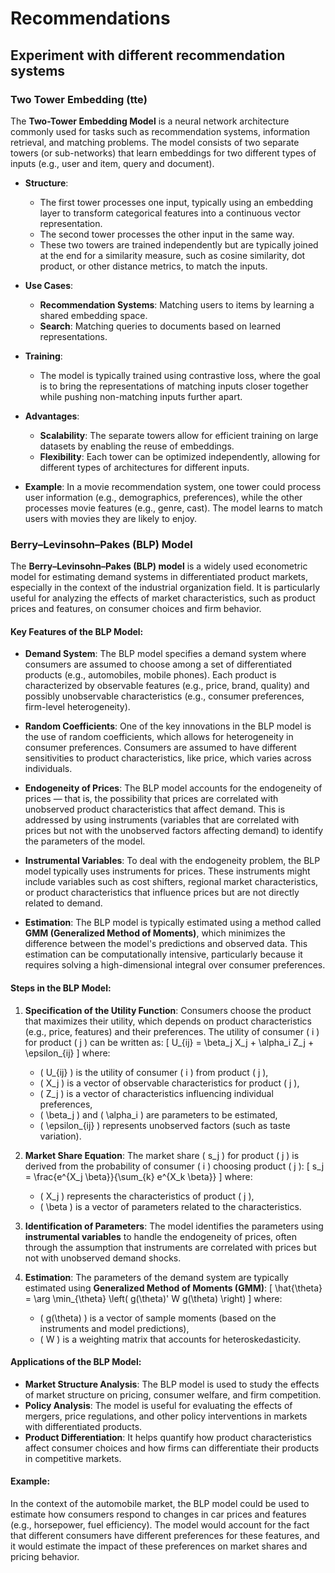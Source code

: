 # Recommendations
## Experiment with different recommendation systems

### Two Tower Embedding (tte)
The **Two-Tower Embedding Model** is a neural network architecture commonly used for tasks such as recommendation systems, information retrieval, and matching problems. The model consists of two separate towers (or sub-networks) that learn embeddings for two different types of inputs (e.g., user and item, query and document).

- **Structure**: 
  - The first tower processes one input, typically using an embedding layer to transform categorical features into a continuous vector representation.
  - The second tower processes the other input in the same way.
  - These two towers are trained independently but are typically joined at the end for a similarity measure, such as cosine similarity, dot product, or other distance metrics, to match the inputs.

- **Use Cases**: 
  - **Recommendation Systems**: Matching users to items by learning a shared embedding space.
  - **Search**: Matching queries to documents based on learned representations.
  
- **Training**:
  - The model is typically trained using contrastive loss, where the goal is to bring the representations of matching inputs closer together while pushing non-matching inputs further apart.

- **Advantages**:
  - **Scalability**: The separate towers allow for efficient training on large datasets by enabling the reuse of embeddings.
  - **Flexibility**: Each tower can be optimized independently, allowing for different types of architectures for different inputs.

- **Example**: In a movie recommendation system, one tower could process user information (e.g., demographics, preferences), while the other processes movie features (e.g., genre, cast). The model learns to match users with movies they are likely to enjoy.

### Berry–Levinsohn–Pakes (BLP) Model

The **Berry–Levinsohn–Pakes (BLP) model** is a widely used econometric model for estimating demand systems in differentiated product markets, especially in the context of the industrial organization field. It is particularly useful for analyzing the effects of market characteristics, such as product prices and features, on consumer choices and firm behavior.

#### Key Features of the BLP Model:

- **Demand System**: The BLP model specifies a demand system where consumers are assumed to choose among a set of differentiated products (e.g., automobiles, mobile phones). Each product is characterized by observable features (e.g., price, brand, quality) and possibly unobservable characteristics (e.g., consumer preferences, firm-level heterogeneity).

- **Random Coefficients**: One of the key innovations in the BLP model is the use of random coefficients, which allows for heterogeneity in consumer preferences. Consumers are assumed to have different sensitivities to product characteristics, like price, which varies across individuals.

- **Endogeneity of Prices**: The BLP model accounts for the endogeneity of prices — that is, the possibility that prices are correlated with unobserved product characteristics that affect demand. This is addressed by using instruments (variables that are correlated with prices but not with the unobserved factors affecting demand) to identify the parameters of the model.

- **Instrumental Variables**: To deal with the endogeneity problem, the BLP model typically uses instruments for prices. These instruments might include variables such as cost shifters, regional market characteristics, or product characteristics that influence prices but are not directly related to demand.

- **Estimation**: The BLP model is typically estimated using a method called **GMM (Generalized Method of Moments)**, which minimizes the difference between the model's predictions and observed data. This estimation can be computationally intensive, particularly because it requires solving a high-dimensional integral over consumer preferences.

#### Steps in the BLP Model:
1. **Specification of the Utility Function**:
   Consumers choose the product that maximizes their utility, which depends on product characteristics (e.g., price, features) and their preferences.
   The utility of consumer \( i \) for product \( j \) can be written as:
   \[
   U_{ij} = \beta_j X_j + \alpha_i Z_j + \epsilon_{ij}
   \]
   where:
   - \( U_{ij} \) is the utility of consumer \( i \) from product \( j \),
   - \( X_j \) is a vector of observable characteristics for product \( j \),
   - \( Z_j \) is a vector of characteristics influencing individual preferences,
   - \( \beta_j \) and \( \alpha_i \) are parameters to be estimated,
   - \( \epsilon_{ij} \) represents unobserved factors (such as taste variation).

2. **Market Share Equation**:
   The market share \( s_j \) for product \( j \) is derived from the probability of consumer \( i \) choosing product \( j \):
   \[
   s_j = \frac{e^{X_j \beta}}{\sum_{k} e^{X_k \beta}}
   \]
   where:
   - \( X_j \) represents the characteristics of product \( j \),
   - \( \beta \) is a vector of parameters related to the characteristics.

3. **Identification of Parameters**:
   The model identifies the parameters using **instrumental variables** to handle the endogeneity of prices, often through the assumption that instruments are correlated with prices but not with unobserved demand shocks.

4. **Estimation**:
   The parameters of the demand system are typically estimated using **Generalized Method of Moments (GMM)**:
   \[
   \hat{\theta} = \arg \min_{\theta} \left( g(\theta)' W g(\theta) \right)
   \]
   where:
   - \( g(\theta) \) is a vector of sample moments (based on the instruments and model predictions),
   - \( W \) is a weighting matrix that accounts for heteroskedasticity.

#### Applications of the BLP Model:
- **Market Structure Analysis**: The BLP model is used to study the effects of market structure on pricing, consumer welfare, and firm competition.
- **Policy Analysis**: The model is useful for evaluating the effects of mergers, price regulations, and other policy interventions in markets with differentiated products.
- **Product Differentiation**: It helps quantify how product characteristics affect consumer choices and how firms can differentiate their products in competitive markets.

#### Example:
In the context of the automobile market, the BLP model could be used to estimate how consumers respond to changes in car prices and features (e.g., horsepower, fuel efficiency). The model would account for the fact that different consumers have different preferences for these features, and it would estimate the impact of these preferences on market shares and pricing behavior.
